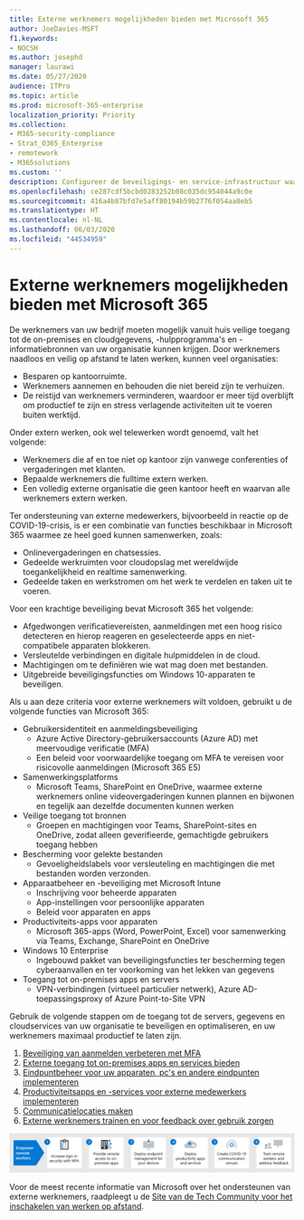 ```yaml
---
title: Externe werknemers mogelijkheden bieden met Microsoft 365
author: JoeDavies-MSFT
f1.keywords:
- NOCSH
ms.author: josephd
manager: laurawi
ms.date: 05/27/2020
audience: ITPro
ms.topic: article
ms.prod: microsoft-365-enterprise
localization_priority: Priority
ms.collection:
- M365-security-compliance
- Strat_O365_Enterprise
- remotework
- M365solutions
ms.custom: ''
description: Configureer de beveiligings- en service-infrastructuur waardoor uw werknemers altijd en overal op afstand kunnen werken.
ms.openlocfilehash: ce287cdf5bcbd0283252b08c035dc954044a9c0e
ms.sourcegitcommit: 416a4b87bfd7e5aff80194b59b2776f054aa8eb5
ms.translationtype: HT
ms.contentlocale: nl-NL
ms.lasthandoff: 06/03/2020
ms.locfileid: "44534959"
---
```

# <a name="empower-remote-workers-with-microsoft-365"></a>Externe werknemers mogelijkheden bieden met Microsoft 365

De werknemers van uw bedrijf moeten mogelijk vanuit huis veilige toegang tot de on-premises en cloudgegevens, -hulpprogramma's en -informatiebronnen van uw organisatie kunnen krijgen. Door werknemers naadloos en veilig op afstand te laten werken, kunnen veel organisaties:

- Besparen op kantoorruimte.
- Werknemers aannemen en behouden die niet bereid zijn te verhuizen.
- De reistijd van werknemers verminderen, waardoor er meer tijd overblijft om productief te zijn en stress verlagende activiteiten uit te voeren buiten werktijd.

Onder extern werken, ook wel telewerken wordt genoemd, valt het volgende:

- Werknemers die af en toe niet op kantoor zijn vanwege conferenties of vergaderingen met klanten.
- Bepaalde werknemers die fulltime extern werken.
- Een volledig externe organisatie die geen kantoor heeft en waarvan alle werknemers extern werken.

Ter ondersteuning van externe medewerkers, bijvoorbeeld in reactie op de COVID-19-crisis, is er een combinatie van functies beschikbaar in Microsoft 365 waarmee ze heel goed kunnen samenwerken, zoals:

- Onlinevergaderingen en chatsessies.
- Gedeelde werkruimten voor cloudopslag met wereldwijde toegankelijkheid en realtime samenwerking.
- Gedeelde taken en werkstromen om het werk te verdelen en taken uit te voeren.

Voor een krachtige beveiliging bevat Microsoft 365 het volgende:

- Afgedwongen verificatievereisten, aanmeldingen met een hoog risico detecteren en hierop reageren en geselecteerde apps en niet-compatibele apparaten blokkeren.
- Versleutelde verbindingen en digitale hulpmiddelen in de cloud.
- Machtigingen om te definiëren wie wat mag doen met bestanden.
- Uitgebreide beveiligingsfuncties om Windows 10-apparaten te beveiligen.

Als u aan deze criteria voor externe werknemers wilt voldoen, gebruikt u de volgende functies van Microsoft 365:

- Gebruikersidentiteit en aanmeldingsbeveiliging
  - Azure Active Directory-gebruikersaccounts (Azure AD) met meervoudige verificatie (MFA)
  - Een beleid voor voorwaardelijke toegang om MFA te vereisen voor risicovolle aanmeldingen (Microsoft 365 E5)
- Samenwerkingsplatforms
  - Microsoft Teams, SharePoint en OneDrive, waarmee externe werknemers online videovergaderingen kunnen plannen en bijwonen en tegelijk aan dezelfde documenten kunnen werken
- Veilige toegang tot bronnen
  - Groepen en machtigingen voor Teams, SharePoint-sites en OneDrive, zodat alleen geverifieerde, gemachtigde gebruikers toegang hebben
- Bescherming voor gelekte bestanden
  - Gevoeligheidslabels voor versleuteling en machtigingen die met bestanden worden verzonden.
- Apparaatbeheer en -beveiliging met Microsoft Intune
  - Inschrijving voor beheerde apparaten
  - App-instellingen voor persoonlijke apparaten
  - Beleid voor apparaten en apps
- Productiviteits-apps voor apparaten
  - Microsoft 365-apps (Word, PowerPoint, Excel) voor samenwerking via Teams, Exchange, SharePoint en OneDrive 
- Windows 10 Enterprise
  - Ingebouwd pakket van beveiligingsfuncties ter bescherming tegen cyberaanvallen en ter voorkoming van het lekken van gegevens
- Toegang tot on-premises apps en servers
  - VPN-verbindingen (virtueel particulier netwerk), Azure AD-toepassingsproxy of Azure Point-to-Site VPN

Gebruik de volgende stappen om de toegang tot de servers, gegevens en cloudservices van uw organisatie te beveiligen en optimaliseren, en uw werknemers maximaal productief te laten zijn.

1. [Beveiliging van aanmelden verbeteren met MFA](empower-people-to-work-remotely-secure-sign-in.md)
2. [Externe toegang tot on-premises apps en services bieden](empower-people-to-work-remotely-remote-access.md)
3. [Eindpuntbeheer voor uw apparaten, pc's en andere eindpunten implementeren](empower-people-to-work-remotely-manage-endpoints.md)
4. [Productiviteitsapps en -services voor externe medewerkers implementeren](empower-people-to-work-remotely-teams-productivity-apps.md)
5. [Communicatielocaties maken](empower-people-to-work-remotely-communication-venues.md)
6. [Externe werknemers trainen en voor feedback over gebruik zorgen](empower-people-to-work-remotely-train-monitor-usage.md)

![De stappen om externe werknemers mogelijkheden bieden met Microsoft 365](../media/empower-people-to-work-remotely/remote-workers-step-grid.png)

Voor de meest recente informatie van Microsoft over het ondersteunen van externe werknemers, raadpleegt u de [Site van de Tech Community voor het inschakelen van werken op afstand](https://resources.techcommunity.microsoft.com/enabling-remote-work/).
